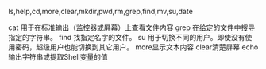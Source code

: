 ls,help,cd,more,clear,mkdir,pwd,rm,grep,find,mv,su,date

cat 用于在标准输出（监控器或屏幕）上查看文件内容
grep 在给定的文件中搜寻指定的字符串。
find 找指定名字的文件。
su 用于切换不同的用户。即使没有使用密码，超级用户也能切换到其它用户。
more显示文本内容
clear清楚屏幕
echo 输出字符串或提取Shell变量的值